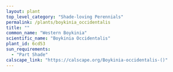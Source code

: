 ```yaml
---
layout: plant                                                              
top_level_category: "Shade-loving Perennials"
permalink: /plants/boykinia_occidentalis
title: ""
common_name: "Western Boykinia"
scientific_name: "Boykinia Occidentalis"
plant_id: 6cd53
sun_requirements:
  - "Part Shade"
calscape_link: "https://calscape.org/Boykinia-occidentalis-()"
---
```


